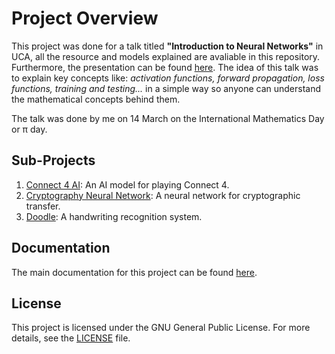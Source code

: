 # Project Overview

This project was done for a talk titled <b>"Introduction to Neural Networks"</b> in UCA, all the resource and models explained are avaliable in this repository. Furthermore, the presentation can be found [here](latex/nn-pde.pdf). The idea of this talk was to explain key concepts like: <em> activation functions, forward propagation, loss functions, training and testing... </em> in a simple way so anyone can understand the mathematical concepts behind them.

The talk was done by me on 14 March on the International Mathematics Day or π day.  

## Sub-Projects

1. [Connect 4 AI](Connect4/web/index.html): An AI model for playing Connect 4.
2. [Cryptography Neural Network](Cryptography_NN/web/index.html): A neural network for cryptographic transfer.
3. [Doodle](Doodle/index.html): A handwriting recognition system.

## Documentation

The main documentation for this project can be found [here](latex/nn-pde.pdf).

## License

This project is licensed under the GNU General Public License. For more details, see the [LICENSE](latex/LICENSE) file.
